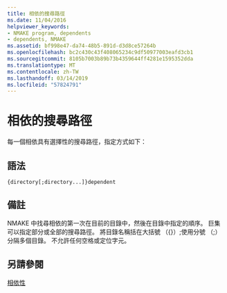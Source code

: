```yaml
---
title: 相依的搜尋路徑
ms.date: 11/04/2016
helpviewer_keywords:
- NMAKE program, dependents
- dependents, NMAKE
ms.assetid: bf998e47-da74-48b5-891d-d3d8ce57264b
ms.openlocfilehash: bc2c430c43f408065234c9df50977003eafd3cb1
ms.sourcegitcommit: 8105b7003b89b73b4359644ff4281e1595352dda
ms.translationtype: MT
ms.contentlocale: zh-TW
ms.lasthandoff: 03/14/2019
ms.locfileid: "57824791"
---
```

# <a name="search-paths-for-dependents"></a>相依的搜尋路徑

每一個相依具有選擇性的搜尋路徑，指定方式如下：

## <a name="syntax"></a>語法

```
{directory[;directory...]}dependent
```

## <a name="remarks"></a>備註

NMAKE 中找尋相依的第一次在目前的目錄中，然後在目錄中指定的順序。 巨集可以指定部分或全部的搜尋路徑。 將目錄名稱括在大括號 （{}）;使用分號 （;） 分隔多個目錄。 不允許任何空格或定位字元。

## <a name="see-also"></a>另請參閱

[相依性](dependents.md)

